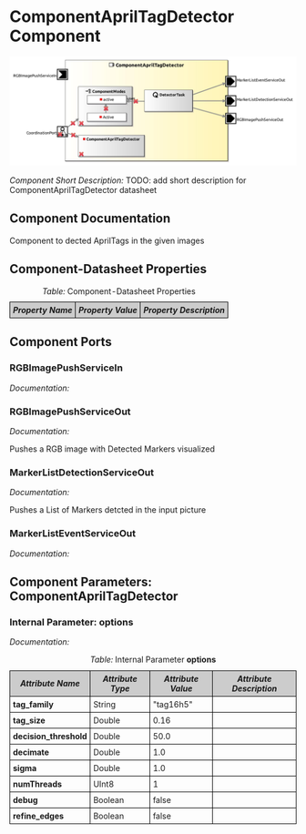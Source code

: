 <!--- This file is generated from the ComponentAprilTagDetector.componentDocumentation model --->
<!--- do not modify this file manually as it will by automatically overwritten by the code generator, modify the model instead and re-generate this file --->

# ComponentAprilTagDetector Component

<img src="model/ComponentAprilTagDetectorComponentDefinition.jpg" alt="ComponentAprilTagDetector-ComponentImage" width="1000">

*Component Short Description:* TODO: add short description for ComponentAprilTagDetector datasheet

## Component Documentation
<p></p>
<p> Component to dected AprilTags in the given images
</p>
<p></p>

## Component-Datasheet Properties

<table style="border-collapse:collapse;">
<caption><i>Table:</i> Component-Datasheet Properties</caption>
<tr style="background-color:#ccc;">
<th style="border:1px solid black; padding: 5px;"><i>Property Name</i></th>
<th style="border:1px solid black; padding: 5px;"><i>Property Value</i></th>
<th style="border:1px solid black; padding: 5px;"><i>Property Description</i></th>
</tr>
</table>

## Component Ports

### RGBImagePushServiceIn

*Documentation:*


### RGBImagePushServiceOut

*Documentation:*
<p></p>
<p> Pushes a RGB image with Detected Markers visualized
</p>
<p></p>


### MarkerListDetectionServiceOut

*Documentation:*
<p></p>
<p> Pushes a List of Markers detcted in the input picture
</p>
<p></p>


### MarkerListEventServiceOut

*Documentation:*




## Component Parameters: ComponentAprilTagDetector

### Internal Parameter: options

*Documentation:*

<table style="border-collapse:collapse;">
<caption><i>Table:</i> Internal Parameter <b>options</b></caption>
<tr style="background-color:#ccc;">
<th style="border:1px solid black; padding: 5px;"><i>Attribute Name</i></th>
<th style="border:1px solid black; padding: 5px;"><i>Attribute Type</i></th>
<th style="border:1px solid black; padding: 5px;"><i>Attribute Value</i></th>
<th style="border:1px solid black; padding: 5px;"><i>Attribute Description</i></th>
</tr>
<tr>
<td style="border:1px solid black; padding: 5px;"><b>tag_family</b></td>
<td style="border:1px solid black; padding: 5px;">String</td>
<td style="border:1px solid black; padding: 5px;">"tag16h5"</td>
<td style="border:1px solid black; padding: 5px;"></td>
</tr>
<tr>
<td style="border:1px solid black; padding: 5px;"><b>tag_size</b></td>
<td style="border:1px solid black; padding: 5px;">Double</td>
<td style="border:1px solid black; padding: 5px;">0.16</td>
<td style="border:1px solid black; padding: 5px;"></td>
</tr>
<tr>
<td style="border:1px solid black; padding: 5px;"><b>decision_threshold</b></td>
<td style="border:1px solid black; padding: 5px;">Double</td>
<td style="border:1px solid black; padding: 5px;">50.0</td>
<td style="border:1px solid black; padding: 5px;"></td>
</tr>
<tr>
<td style="border:1px solid black; padding: 5px;"><b>decimate</b></td>
<td style="border:1px solid black; padding: 5px;">Double</td>
<td style="border:1px solid black; padding: 5px;">1.0</td>
<td style="border:1px solid black; padding: 5px;"></td>
</tr>
<tr>
<td style="border:1px solid black; padding: 5px;"><b>sigma</b></td>
<td style="border:1px solid black; padding: 5px;">Double</td>
<td style="border:1px solid black; padding: 5px;">1.0</td>
<td style="border:1px solid black; padding: 5px;"></td>
</tr>
<tr>
<td style="border:1px solid black; padding: 5px;"><b>numThreads</b></td>
<td style="border:1px solid black; padding: 5px;">UInt8</td>
<td style="border:1px solid black; padding: 5px;">1</td>
<td style="border:1px solid black; padding: 5px;"></td>
</tr>
<tr>
<td style="border:1px solid black; padding: 5px;"><b>debug</b></td>
<td style="border:1px solid black; padding: 5px;">Boolean</td>
<td style="border:1px solid black; padding: 5px;">false</td>
<td style="border:1px solid black; padding: 5px;"></td>
</tr>
<tr>
<td style="border:1px solid black; padding: 5px;"><b>refine_edges</b></td>
<td style="border:1px solid black; padding: 5px;">Boolean</td>
<td style="border:1px solid black; padding: 5px;">false</td>
<td style="border:1px solid black; padding: 5px;"></td>
</tr>
</table>

